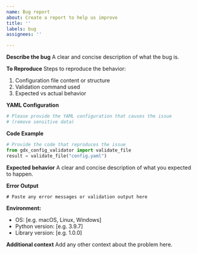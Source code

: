 ```yaml
---
name: Bug report
about: Create a report to help us improve
title: ''
labels: bug
assignees: ''

---
```


**Describe the bug**
A clear and concise description of what the bug is.

**To Reproduce**
Steps to reproduce the behavior:
1. Configuration file content or structure
2. Validation command used
3. Expected vs actual behavior

**YAML Configuration**
```yaml
# Please provide the YAML configuration that causes the issue
# (remove sensitive data)
```

**Code Example**
```python
# Provide the code that reproduces the issue
from gdx_config_validator import validate_file
result = validate_file("config.yaml")
```

**Expected behavior**
A clear and concise description of what you expected to happen.

**Error Output**
```
# Paste any error messages or validation output here
```

**Environment:**
 - OS: [e.g. macOS, Linux, Windows]
 - Python version: [e.g. 3.9.7]
 - Library version: [e.g. 1.0.0]

**Additional context**
Add any other context about the problem here.